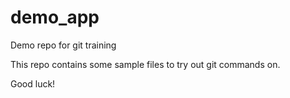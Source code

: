 demo_app
========

Demo repo for git training

This repo contains some sample files to try out git commands on.

Good luck!
